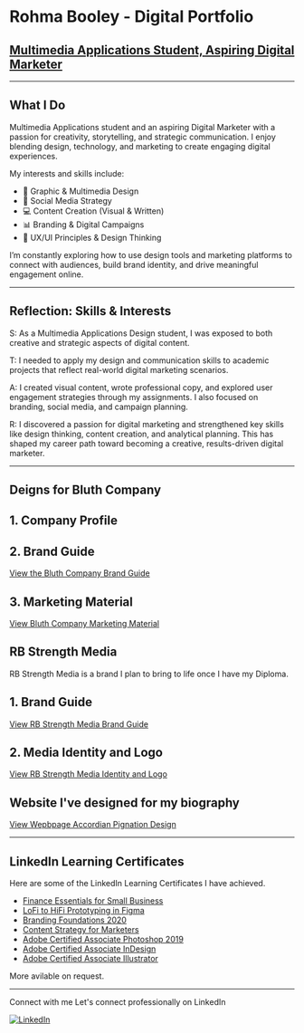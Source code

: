 # Rohma Booley - Digital Portfolio
## [Multimedia Applications Student, Aspiring Digital Marketer](https://github.com/rohs-b)

---

## What I Do

Multimedia Applications student and an aspiring Digital Marketer with a passion for creativity, storytelling, and strategic communication. I enjoy blending design, technology, and marketing to create engaging digital experiences.

My interests and skills include:

- 🎨 Graphic & Multimedia Design
- 📱 Social Media Strategy
- 💻 Content Creation (Visual & Written)
- 📊 Branding & Digital Campaigns
- 🧠 UX/UI Principles & Design Thinking

I’m constantly exploring how to use design tools and marketing platforms to connect with audiences, build brand identity, and drive meaningful engagement online.

---

## Reflection: Skills & Interests

S: As a Multimedia Applications Design student, I was exposed to both creative and strategic aspects of digital content.

T: I needed to apply my design and communication skills to academic projects that reflect real-world digital marketing scenarios.

A: I created visual content, wrote professional copy, and explored user engagement strategies through my assignments. I also focused on branding, social media, and campaign planning.

R: I discovered a passion for digital marketing and strengthened key skills like design thinking, content creation, and analytical planning. This has shaped my career path toward becoming a creative, results-driven digital marketer.

---

## Deigns for Bluth Company
## 1. Company Profile

## 2. Brand Guide
[View the Bluth Company Brand Guide](https://github.com/rohs-b/Bluth-Company-Brand-Guide.git)

## 3. Marketing Material
[View Bluth Company Marketing Material](https://github.com/rohs-b/Bluth-Company-Marketing-Material.git)

## RB Strength Media
RB Strength Media is a brand I plan to bring to life once I have my Diploma. 
## 1. Brand Guide
[View RB Strength Media Brand Guide](https://github.com/rohs-b/RB-Strength-Media.git)
## 2. Media Identity and Logo
[View RB Strength Media Identity and Logo](https://github.com/rohs-b/RB-Strength-Media-Identity-and-Logo.git)

## Website I've designed for my biography
[View Wepbpage Accordian Pignation Design](https://github.com/rohs-b/Webpage-Accordian-Pignation-Design.git)

---

## LinkedIn Learning Certificates
Here are some of the LinkedIn Learning Certificates I have achieved.
- [Finance Essentials for Small Business](https://github.com/rohs-b/Digital-Portfolio/blob/ce72282840f4b173db687f6b4d1d826860fce9c3/CertificateOfCompletion_Finance%20Essentials%20for%20Small%20Business%20(1).pdf)
- [LoFi to HiFi Prototyping in Figma](https://github.com/rohs-b/Digital-Portfolio/blob/ce72282840f4b173db687f6b4d1d826860fce9c3/CertificateOfCompletion_LoFi%20to%20HiFi%20Prototyping%20in%20Figma.pdf)
- [Branding Foundations 2020](https://github.com/rohs-b/Digital-Portfolio/blob/ce72282840f4b173db687f6b4d1d826860fce9c3/CertificateOfCompletion_Branding%20Foundations%202020.pdf)
- [Content Strategy for Marketers](https://github.com/rohs-b/Digital-Portfolio/blob/ce72282840f4b173db687f6b4d1d826860fce9c3/CertificateOfCompletion_Content%20Strategy%20for%20Marketers%20(1).pdf)
- [Adobe Certified Associate Photoshop 2019](https://github.com/rohs-b/Digital-Portfolio/blob/c91ce39a9e074ac9f25495542398e8d23c78d06c/CertificateOfCompletion_Cert%20Prep%20Adobe%20Certified%20Associate%20%20Photoshop%202019.pdf)
- [Adobe Certified Associate InDesign](https://github.com/rohs-b/Digital-Portfolio/blob/c91ce39a9e074ac9f25495542398e8d23c78d06c/CertificateOfCompletion_Cert%20Prep%20Adobe%20Certified%20Associate%20%20InDesign.pdf)
- [Adobe Certified Associate Illustrator](https://github.com/rohs-b/Digital-Portfolio/blob/c91ce39a9e074ac9f25495542398e8d23c78d06c/CertificateOfCompletion_Cert%20Prep%20Adobe%20Certified%20Associate%20%20Illustrator%20(1).pdf)
  
More avilable on request.

---

Connect with me 
Let's connect professionally on LinkedIn

[![LinkedIn](https://img.shields.io/badge/LinkedIn-Connect-blue?logo=linkedin&style=flat-square)](https://www.linkedin.com/in/róhma-booley-69a065a4)

